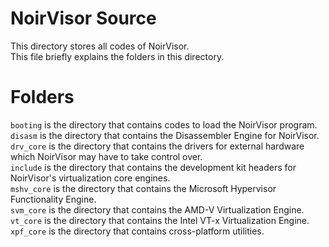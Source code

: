 # NoirVisor Source
This directory stores all codes of NoirVisor. \
This file briefly explains the folders in this directory.

# Folders
`booting` is the directory that contains codes to load the NoirVisor program. \
`disasm` is the directory that contains the Disassembler Engine for NoirVisor. \
`drv_core` is the directory that contains the drivers for external hardware which NoirVisor may have to take control over. \
`include` is the directory that contains the development kit headers for NoirVisor's virtualization core engines. \
`mshv_core` is the directory that contains the Microsoft Hypervisor Functionality Engine. \
`svm_core` is the directory that contains the AMD-V Virtualization Engine. \
`vt_core` is the directory that contains the Intel VT-x Virtualization Engine. \
`xpf_core` is the directory that contains cross-platform utilities.